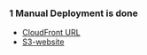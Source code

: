### 1 Manual Deployment is done


- [CloudFront URL](https://d1mfat3wgzlj1u.cloudfront.net/)
- [S3-website](https://cloudfrontuz.s3.ap-northeast-1.amazonaws.com/index.html)